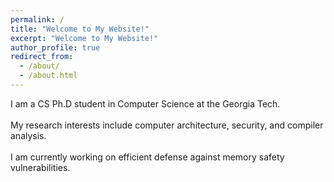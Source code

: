 ```yaml
---
permalink: /
title: "Welcome to My Website!"
excerpt: "Welcome to My Website!"
author_profile: true
redirect_from: 
  - /about/
  - /about.html
---
```


I am a CS Ph.D student in Computer Science at the Georgia Tech.<br><br>
My research interests include computer architecture, security, and compiler analysis.<br><br>
I am currently working on efficient defense against memory safety vulnerabilities.

